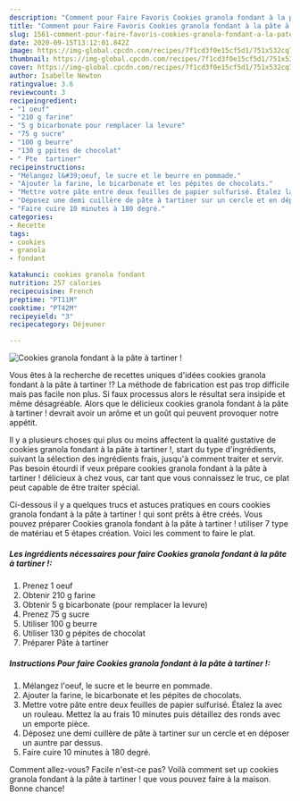 ```yaml
---
description: "Comment pour Faire Favoris Cookies granola fondant à la pâte à tartiner !"
title: "Comment pour Faire Favoris Cookies granola fondant à la pâte à tartiner !"
slug: 1561-comment-pour-faire-favoris-cookies-granola-fondant-a-la-pate-a-tartiner
date: 2020-09-15T13:12:01.842Z
image: https://img-global.cpcdn.com/recipes/7f1cd3f0e15cf5d1/751x532cq70/cookies-granola-fondant-a-la-pate-a-tartiner-photo-principale-de-la-recette.jpg
thumbnail: https://img-global.cpcdn.com/recipes/7f1cd3f0e15cf5d1/751x532cq70/cookies-granola-fondant-a-la-pate-a-tartiner-photo-principale-de-la-recette.jpg
cover: https://img-global.cpcdn.com/recipes/7f1cd3f0e15cf5d1/751x532cq70/cookies-granola-fondant-a-la-pate-a-tartiner-photo-principale-de-la-recette.jpg
author: Isabelle Newton
ratingvalue: 3.6
reviewcount: 3
recipeingredient:
- "1 oeuf"
- "210 g farine"
- "5 g bicarbonate pour remplacer la levure"
- "75 g sucre"
- "100 g beurre"
- "130 g ppites de chocolat"
- " Pte  tartiner"
recipeinstructions:
- "Mélangez l&#39;oeuf, le sucre et le beurre en pommade."
- "Ajouter la farine, le bicarbonate et les pépites de chocolats."
- "Mettre votre pâte entre deux feuilles de papier sulfurisé. Étalez la avec un rouleau. Mettez la au frais 10 minutes puis détaillez des ronds avec un emporte pièce."
- "Déposez une demi cuillère de pâte à tartiner sur un cercle et en déposer un auntre par dessus."
- "Faire cuire 10 minutes à 180 degré."
categories:
- Recette
tags:
- cookies
- granola
- fondant

katakunci: cookies granola fondant 
nutrition: 257 calories
recipecuisine: French
preptime: "PT11M"
cooktime: "PT42M"
recipeyield: "3"
recipecategory: Déjeuner

---
```



![Cookies granola fondant à la pâte à tartiner !](https://img-global.cpcdn.com/recipes/7f1cd3f0e15cf5d1/751x532cq70/cookies-granola-fondant-a-la-pate-a-tartiner-photo-principale-de-la-recette.jpg)

Vous êtes à la recherche de recettes uniques d'idées cookies granola fondant à la pâte à tartiner !? La méthode de fabrication est pas trop difficile mais pas facile non plus. Si faux processus alors le résultat sera insipide et même désagréable. Alors que le délicieux cookies granola fondant à la pâte à tartiner ! devrait avoir un arôme et un goût qui peuvent provoquer notre appétit.

Il y a plusieurs choses qui plus ou moins affectent la qualité gustative de cookies granola fondant à la pâte à tartiner !, start du type d'ingrédients, suivant la sélection des ingrédients frais, jusqu'à comment traiter et servir. Pas besoin étourdi if veux prépare cookies granola fondant à la pâte à tartiner ! délicieux à chez vous, car tant que vous connaissez le truc, ce plat peut capable de être traiter spécial.




Ci-dessous il y a quelques trucs et astuces pratiques en cours cookies granola fondant à la pâte à tartiner ! qui sont prêts à être créés. Vous pouvez préparer Cookies granola fondant à la pâte à tartiner ! utiliser 7 type de matériau et 5 étapes création. Voici les comment to faire le plat.

<!--inarticleads1-->

##### Les ingrédients nécessaires pour faire Cookies granola fondant à la pâte à tartiner !:

1. Prenez 1 oeuf
1. Obtenir 210 g farine
1. Obtenir 5 g bicarbonate (pour remplacer la levure)
1. Prenez 75 g sucre
1. Utiliser 100 g beurre
1. Utiliser 130 g pépites de chocolat
1. Préparer  Pâte à tartiner




<!--inarticleads2-->

##### Instructions Pour faire Cookies granola fondant à la pâte à tartiner !:

1. Mélangez l&#39;oeuf, le sucre et le beurre en pommade.
1. Ajouter la farine, le bicarbonate et les pépites de chocolats.
1. Mettre votre pâte entre deux feuilles de papier sulfurisé. Étalez la avec un rouleau. Mettez la au frais 10 minutes puis détaillez des ronds avec un emporte pièce.
1. Déposez une demi cuillère de pâte à tartiner sur un cercle et en déposer un auntre par dessus.
1. Faire cuire 10 minutes à 180 degré.





Comment allez-vous? Facile n'est-ce pas? Voilà comment set up cookies granola fondant à la pâte à tartiner ! que vous pouvez faire à la maison. Bonne chance!
